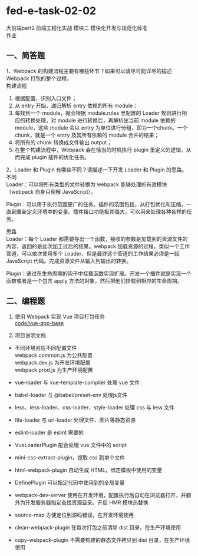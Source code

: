# fed-e-task-02-02
大前端part2 前端工程化实战
模块二 模块化开发与规范化标准  
作业

## 一、简答题
1、Webpack 的构建流程主要有哪些环节？如果可以请尽可能详尽的描述 Webpack 打包的整个过程。  
构建流程  
1. 根据配置，识别入口文件；
2. 从 entry 开始，递归解析 entry 依赖的所有 module；
3. 每找到一个 module，就会根据 module.rules 里配置的 Loader 规则进行相应的转换处理，对 module 进行转换后，再解析出当前 module 依赖的 module，这些 module 会以 entry 为单位进行分组，即为一个chunk。一个chunk，就是一个 entry 及其所有依赖的 module 合并的结果；
4. 将所有的 chunk 转换成文件输出 output；
5. 在整个构建流程中，Webpack 会在恰当的时机执行 plugin 里定义的逻辑，从而完成 plugin 插件的优化任务。

2、Loader 和 Plugin 有哪些不同？请描述一下开发 Loader 和 Plugin 的思路。  
不同  
Loader：可以将所有类型的文件转换为 webpack 能够处理的有效模块（webpack 自身只理解 JavaScript）。

Plugin：可以用于执行范围更广的任务。插件的范围包括，从打包优化和压缩，一直到重新定义环境中的变量。插件接口功能极其强大，可以用来处理各种各样的任务。

思路  
Loader：每个 Loader 都需要导出一个函数，接收的参数是加载到的资源文件的内容，返回的是此次加工过后的结果。webpack 加载资源的过程，类似一个工作管道，可以依次使用多个 Loader，但是最终这个管道的工作结果必须是一段 JavaScript 代码。完成资源文件从输入到输出的转换。

Plugin：通过在生命周期的钩子中挂载函数实现扩展。开发一个插件就是实现一个函数或者是一个包含 apply 方法的对象，然后把他们挂载到相应的生命周期。

## 二、编程题
1. 使用 Webpack 实现 Vue 项目打包任务  
[code/vue-app-base](https://github.com/shissan/lagou-web/tree/master/task/fed-e-task-02-02/code/vue-app-base)

2. 项目说明文档
* 不同环境对应不同配置文件  
webpack.common.js 为公共配置  
webpack.dev.js 为开发环境配置  
webpack.prod.js 为生产环境配置

* vue-loader 与 vue-template-compiler 处理 vue 文件  
* babel-loader 与 @babel/preset-env 处理js文件  
* less、less-loader、css-loader、style-loader 处理 css 与 less 文件  
* file-loader 与 url-loader 处理文件、图片等静态资源  
* eslint-loader 是 eslint 需要的  
* VueLoaderPlugin 配合处理 vue 文件中的 script  
* mini-css-extract-plugin，提取 css 到单个文件  
* html-webpack-plugin 自动生成 HTML，绑定模板中使用的变量  
* DefinePlugin 可以指定代码中使用到的全局变量  
* webpack-dev-server 使用在开发环境，配置执行后自动在浏览器打开，并额外为开发服务器指定查找资源目录。开启 HMR 模块热替换  
* source-map 方便定位到源码错误，在开发环境使用  
* clean-webpack-plugin 在每次打包之前清除 dist 目录，在生产环境使用  
* copy-webpack-plugin 不需要构建的静态文件拷贝到 dist 目录，在生产环境使用
